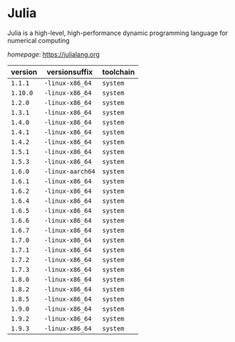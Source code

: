 # Julia

Julia is a high-level, high-performance dynamic programming language for numerical computing

*homepage*: <https://julialang.org>

version | versionsuffix | toolchain
--------|---------------|----------
``1.1.1`` | ``-linux-x86_64`` | ``system``
``1.10.0`` | ``-linux-x86_64`` | ``system``
``1.2.0`` | ``-linux-x86_64`` | ``system``
``1.3.1`` | ``-linux-x86_64`` | ``system``
``1.4.0`` | ``-linux-x86_64`` | ``system``
``1.4.1`` | ``-linux-x86_64`` | ``system``
``1.4.2`` | ``-linux-x86_64`` | ``system``
``1.5.1`` | ``-linux-x86_64`` | ``system``
``1.5.3`` | ``-linux-x86_64`` | ``system``
``1.6.0`` | ``-linux-aarch64`` | ``system``
``1.6.1`` | ``-linux-x86_64`` | ``system``
``1.6.2`` | ``-linux-x86_64`` | ``system``
``1.6.4`` | ``-linux-x86_64`` | ``system``
``1.6.5`` | ``-linux-x86_64`` | ``system``
``1.6.6`` | ``-linux-x86_64`` | ``system``
``1.6.7`` | ``-linux-x86_64`` | ``system``
``1.7.0`` | ``-linux-x86_64`` | ``system``
``1.7.1`` | ``-linux-x86_64`` | ``system``
``1.7.2`` | ``-linux-x86_64`` | ``system``
``1.7.3`` | ``-linux-x86_64`` | ``system``
``1.8.0`` | ``-linux-x86_64`` | ``system``
``1.8.2`` | ``-linux-x86_64`` | ``system``
``1.8.5`` | ``-linux-x86_64`` | ``system``
``1.9.0`` | ``-linux-x86_64`` | ``system``
``1.9.2`` | ``-linux-x86_64`` | ``system``
``1.9.3`` | ``-linux-x86_64`` | ``system``
